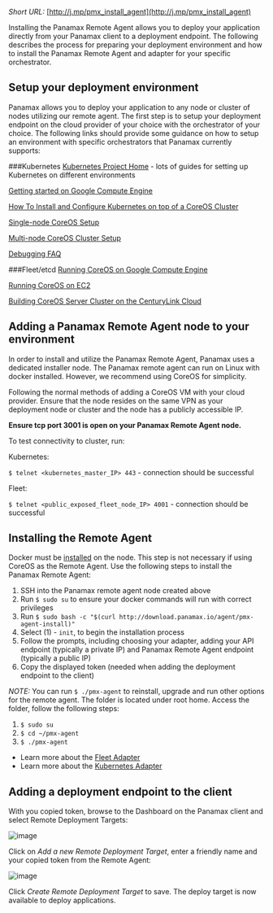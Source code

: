 _Short URL:_ [http://j.mp/pmx_install_agent](http://j.mp/pmx_install_agent)

Installing the Panamax Remote Agent allows you to deploy your application directly from your Panamax client to a deployment endpoint. The following describes the process for preparing your deployment environment and how to install the Panamax Remote Agent and adapter for your specific orchestrator.

## Setup your deployment environment
Panamax allows you to deploy your application to any node or cluster of nodes utilizing our remote agent. The first step is to setup your deployment endpoint on the cloud provider of your choice with the orchestrator of your choice. The following links should provide some guidance on how to setup an environment with specific orchestrators that Panamax currently supports:

###Kubernetes
[Kubernetes Project Home](https://github.com/GoogleCloudPlatform/kubernetes/) - lots of guides for setting up Kubernetes on different environments

[Getting started on Google Compute Engine](https://github.com/GoogleCloudPlatform/kubernetes/blob/master/docs/getting-started-guides/gce.md)

[How To Install and Configure Kubernetes on top of a CoreOS Cluster](https://www.digitalocean.com/community/tutorials/how-to-install-and-configure-kubernetes-on-top-of-a-coreos-cluster)

[Single-node CoreOS Setup](https://github.com/GoogleCloudPlatform/kubernetes/blob/master/docs/getting-started-guides/coreos/coreos_cloud_config.md)

[Multi-node CoreOS Cluster Setup](https://github.com/GoogleCloudPlatform/kubernetes/blob/master/docs/getting-started-guides/coreos/coreos_cloud_config.md)

[Debugging FAQ](https://github.com/GoogleCloudPlatform/kubernetes/wiki/Debugging-FAQ)

###Fleet/etcd
[Running CoreOS on Google Compute Engine](https://coreos.com/docs/running-coreos/cloud-providers/google-compute-engine/)

[Running CoreOS on EC2](https://coreos.com/docs/running-coreos/cloud-providers/ec2/)

[Building CoreOS Server Cluster on the CenturyLink Cloud](https://t3n.zendesk.com/entries/47064274-Building-CoreOS-Server-Cluster-on-the-CenturyLink-Cloud)

## Adding a Panamax Remote Agent node to your environment
In order to install and utilize the Panamax Remote Agent, Panamax uses a dedicated installer node. The Panamax remote agent can run on Linux with docker installed. However, we recommend using CoreOS for simplicity. 

Following the normal methods of adding a CoreOS VM with your cloud provider. Ensure that the node resides on the same VPN as your deployment node or cluster and the node has a publicly accessible IP.

**Ensure tcp port 3001 is open on your Panamax Remote Agent node.**

To test connectivity to cluster, run:

Kubernetes:

``$ telnet <kubernetes_master_IP> 443`` - connection should be successful

Fleet:

``$ telnet <public_exposed_fleet_node_IP> 4001`` - connection should be successful

## Installing the Remote Agent
Docker must be [installed](https://docs.docker.com/installation/#installation) on the node. This step is not necessary if using CoreOS as the Remote Agent. Use the following steps to install the Panamax Remote Agent:

1. SSH into the Panamax remote agent node created above
2. Run ``$ sudo su`` to ensure your docker commands will run with correct privileges
3. Run ``$ sudo bash -c "$(curl http://download.panamax.io/agent/pmx-agent-install)"`` 
4. Select (1) - `init`, to begin the installation process
5. Follow the prompts, including choosing your adapter, adding your API endpoint (typically a private IP) and Panamax Remote Agent endpoint (typically a public IP)
6. Copy the displayed token (needed when adding the deployment endpoint to the client)

_NOTE:_ You can run ``$ ./pmx-agent`` to reinstall, upgrade and run other options for the remote agent. The folder is located under root home. Access the folder, follow the following steps:

1. ``$ sudo su``
2. ``$ cd ~/pmx-agent``
3. ``$ ./pmx-agent``

* Learn more about the [Fleet Adapter](https://github.com/CenturyLinkLabs/panamax-ui/wiki/Fleet-Adapter)
* Learn more about the [Kubernetes Adapter](https://github.com/CenturyLinkLabs/panamax-ui/wiki/Kubernetes-Adapter)

## Adding a deployment endpoint to the client
With you copied token, browse to the Dashboard on the Panamax client and select Remote Deployment Targets:

![image](http://panamax.ca.tier3.io/panamax_ui_wiki_screens/Remote_target-dashboard.png)

Click on _Add a new Remote Deployment Target_, enter a friendly name and your copied token from the Remote Agent:

![image](http://panamax.ca.tier3.io/panamax_ui_wiki_screens/Add_target.png)

Click _Create Remote Deployment Target_ to save. The deploy target is now available to deploy applications.